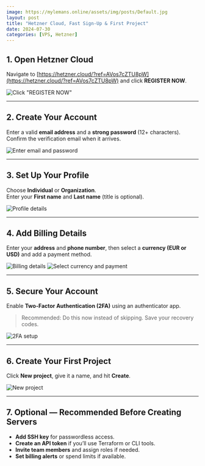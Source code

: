 ```yaml
---
image: https://mylemans.online/assets/img/posts/Default.jpg
layout: post
title: "Hetzner Cloud, Fast Sign‑Up & First Project"
date: 2024-07-30
categories: [VPS, Hetzner]
---
```




## 1. Open Hetzner Cloud
Navigate to [https://hetzner.cloud/?ref=AVos7cZTU8pW](https://hetzner.cloud/?ref=AVos7cZTU8pW) and click **REGISTER NOW**.  

![Click "REGISTER NOW"](https://mylemans.online/assets/img/steps-hetzner___30_07_25_10_24/step-1.png)

---

## 2. Create Your Account
Enter a valid **email address** and a **strong password** (12+ characters).  
Confirm the verification email when it arrives.  

![Enter email and password](https://mylemans.online/assets/img/steps-hetzner___30_07_25_10_24/step-2.png)

---

## 3. Set Up Your Profile
Choose **Individual** or **Organization**.  
Enter your **First name** and **Last name** (title is optional).  

![Profile details](https://mylemans.online/assets/img/steps-hetzner___30_07_25_10_24/step-3.png)

---

## 4. Add Billing Details
Enter your **address** and **phone number**, then select a **currency (EUR or USD)** and add a payment method.  

![Billing details](steps-hetzner___30_07_25_10_24/step-4.png)
![Select currency and payment](https://mylemans.online/assets/img/steps-hetzner___30_07_25_10_24/step-5.png)

---

## 5. Secure Your Account
Enable **Two-Factor Authentication (2FA)** using an authenticator app.  
> Recommended: Do this now instead of skipping. Save your recovery codes.  

![2FA setup](https://mylemans.online/assets/img/steps-hetzner___30_07_25_10_24/step-6.png)

---

## 6. Create Your First Project
Click **New project**, give it a name, and hit **Create**.  

![New project](https://mylemans.online/assets/img/steps-hetzner___30_07_25_10_24/step-7.png)

---

## 7. Optional — Recommended Before Creating Servers
- **Add SSH key** for passwordless access.  
- **Create an API token** if you’ll use Terraform or CLI tools.  
- **Invite team members** and assign roles if needed.  
- **Set billing alerts** or spend limits if available.


